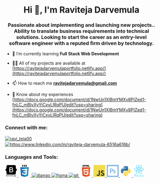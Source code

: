 <h1 align="center">Hi 👋, I'm Raviteja Darvemula</h1>
<h3 align="center">Passionate about implementing and launching new projects.. Ability to translate business requirements into technical solutions. Looking to start the career as an entry-level software engineer with a reputed firm driven by technology.</h3>

- 🌱 I’m currently learning **Full Stack Web Development**

- 👨‍💻 All of my projects are available at [https://ravitejadarvemulaportfolio.netlify.app/](https://ravitejadarvemulaportfolio.netlify.app/)

- 📫 How to reach me **ravitejadarvemula@gmail.com**

- 📄 Know about my experiences [https://docs.google.com/document/d/1NwUn1XIBmYMXy8PIZed1-fnLC_mBlvXyYiCxyLIRqPU/edit?usp=sharing](https://docs.google.com/document/d/1NwUn1XIBmYMXy8PIZed1-fnLC_mBlvXyYiCxyLIRqPU/edit?usp=sharing)

<h3 align="left">Connect with me:</h3>
<p align="left">
<a href="https://twitter.com/ravi_teja00" target="blank"><img align="center" src="https://raw.githubusercontent.com/rahuldkjain/github-profile-readme-generator/master/src/images/icons/Social/twitter.svg" alt="ravi_teja00" height="30" width="40" /></a>
<a href="https://linkedin.com/in/https://www.linkedin.com/in/raviteja-darvemula-6516a616b/" target="blank"><img align="center" src="https://raw.githubusercontent.com/rahuldkjain/github-profile-readme-generator/master/src/images/icons/Social/linked-in-alt.svg" alt="https://www.linkedin.com/in/raviteja-darvemula-6516a616b/" height="30" width="40" /></a>
</p>

<h3 align="left">Languages and Tools:</h3>
<p align="left"> <a href="https://getbootstrap.com" target="_blank" rel="noreferrer"> <img src="https://raw.githubusercontent.com/devicons/devicon/master/icons/bootstrap/bootstrap-plain-wordmark.svg" alt="bootstrap" width="40" height="40"/> </a> <a href="https://www.w3schools.com/css/" target="_blank" rel="noreferrer"> <img src="https://raw.githubusercontent.com/devicons/devicon/master/icons/css3/css3-original-wordmark.svg" alt="css3" width="40" height="40"/> </a> <a href="https://www.djangoproject.com/" target="_blank" rel="noreferrer"> <img src="https://cdn.worldvectorlogo.com/logos/django.svg" alt="django" width="40" height="40"/> </a> <a href="https://www.figma.com/" target="_blank" rel="noreferrer"> <img src="https://www.vectorlogo.zone/logos/figma/figma-icon.svg" alt="figma" width="40" height="40"/> </a> <a href="https://git-scm.com/" target="_blank" rel="noreferrer"> <img src="https://www.vectorlogo.zone/logos/git-scm/git-scm-icon.svg" alt="git" width="40" height="40"/> </a> <a href="https://www.w3.org/html/" target="_blank" rel="noreferrer"> <img src="https://raw.githubusercontent.com/devicons/devicon/master/icons/html5/html5-original-wordmark.svg" alt="html5" width="40" height="40"/> </a> <a href="https://developer.mozilla.org/en-US/docs/Web/JavaScript" target="_blank" rel="noreferrer"> <img src="https://raw.githubusercontent.com/devicons/devicon/master/icons/javascript/javascript-original.svg" alt="javascript" width="40" height="40"/> </a> <a href="https://www.photoshop.com/en" target="_blank" rel="noreferrer"> <img src="https://raw.githubusercontent.com/devicons/devicon/master/icons/photoshop/photoshop-line.svg" alt="photoshop" width="40" height="40"/> </a> <a href="https://www.python.org" target="_blank" rel="noreferrer"> <img src="https://raw.githubusercontent.com/devicons/devicon/master/icons/python/python-original.svg" alt="python" width="40" height="40"/> </a> <a href="https://reactjs.org/" target="_blank" rel="noreferrer"> <img src="https://raw.githubusercontent.com/devicons/devicon/master/icons/react/react-original-wordmark.svg" alt="react" width="40" height="40"/> </a> </p>
